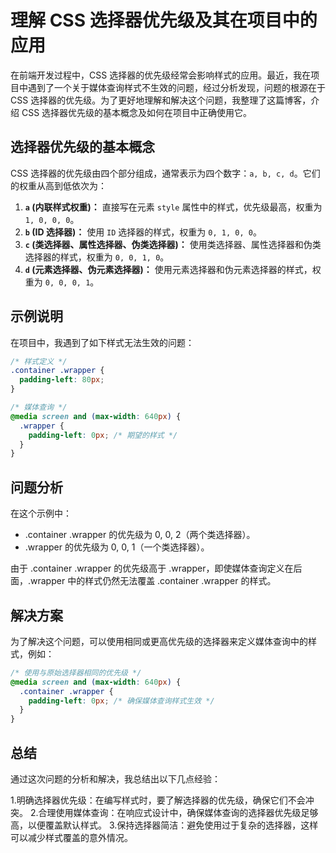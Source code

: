 # 理解 CSS 选择器优先级及其在项目中的应用

在前端开发过程中，CSS 选择器的优先级经常会影响样式的应用。最近，我在项目中遇到了一个关于媒体查询样式不生效的问题，经过分析发现，问题的根源在于 CSS 选择器的优先级。为了更好地理解和解决这个问题，我整理了这篇博客，介绍 CSS 选择器优先级的基本概念及如何在项目中正确使用它。

## 选择器优先级的基本概念

CSS 选择器的优先级由四个部分组成，通常表示为四个数字：`a, b, c, d`。它们的权重从高到低依次为：

1. **`a` (内联样式权重)：** 直接写在元素 `style` 属性中的样式，优先级最高，权重为 `1, 0, 0, 0`。
2. **`b` (ID 选择器)：** 使用 `ID` 选择器的样式，权重为 `0, 1, 0, 0`。
3. **`c` (类选择器、属性选择器、伪类选择器)：** 使用类选择器、属性选择器和伪类选择器的样式，权重为 `0, 0, 1, 0`。
4. **`d` (元素选择器、伪元素选择器)：** 使用元素选择器和伪元素选择器的样式，权重为 `0, 0, 0, 1`。

## 示例说明

在项目中，我遇到了如下样式无法生效的问题：

```scss
/* 样式定义 */
.container .wrapper {
  padding-left: 80px;
}

/* 媒体查询 */
@media screen and (max-width: 640px) {
  .wrapper {
    padding-left: 0px; /* 期望的样式 */
  }
}
```

## 问题分析

在这个示例中：

* .container .wrapper 的优先级为 0, 0, 2（两个类选择器）。
* .wrapper 的优先级为 0, 0, 1（一个类选择器）。

由于 .container .wrapper 的优先级高于 .wrapper，即使媒体查询定义在后面，.wrapper 中的样式仍然无法覆盖 .container .wrapper 的样式。

## 解决方案

为了解决这个问题，可以使用相同或更高优先级的选择器来定义媒体查询中的样式，例如：

```scss
/* 使用与原始选择器相同的优先级 */
@media screen and (max-width: 640px) {
  .container .wrapper {
    padding-left: 0px; /* 确保媒体查询样式生效 */
  }
}
```

## 总结

通过这次问题的分析和解决，我总结出以下几点经验：

1.明确选择器优先级：在编写样式时，要了解选择器的优先级，确保它们不会冲突。
2.合理使用媒体查询：在响应式设计中，确保媒体查询的选择器优先级足够高，以便覆盖默认样式。
3.保持选择器简洁：避免使用过于复杂的选择器，这样可以减少样式覆盖的意外情况。

